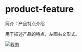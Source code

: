 # product-feature

简介：产品特点介绍

用于描述产品的特点，左图右文形式。

![截图](https://unpkg.com/@icedesign/product-feature-block/screenshot.png)
